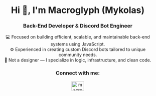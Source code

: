 <h1 align="center">Hi 👋, I'm Macroglyph (Mykolas)</h1>
<h3 align="center">Back-End Developer & Discord Bot Engineer</h3>
<p align="center">
  💻 Focused on building efficient, scalable, and maintainable back-end systems using JavaScript. <br />
  ⚙️ Experienced in creating custom Discord bots tailored to unique community needs. <br />
  🚫 Not a designer — I specialize in logic, infrastructure, and clean code.
</p>
<h3 align="center">Connect with me:</h3>
<p align="center">
  <a href="https://discord.gg/macroglyph.official" target="_blank">
    <img src="https://raw.githubusercontent.com/rahuldkjain/github-profile-readme-generator/master/src/images/icons/Social/discord.svg" alt="macroglyph.official" height="30" width="40" />
  </a>
</p>
